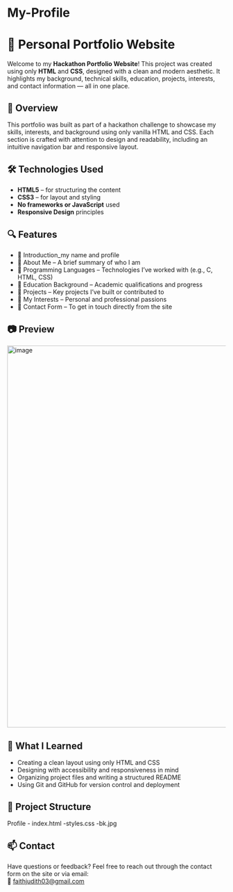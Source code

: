 # My-Profile
# 💼 Personal Portfolio Website

Welcome to my **Hackathon Portfolio Website**! This project was created using only **HTML** and **CSS**, designed with a clean and modern aesthetic. It highlights my background, technical skills, education, projects, interests, and contact information — all in one place.



## 📌 Overview

This portfolio was built as part of a hackathon challenge to showcase my skills, interests, and background using only vanilla HTML and CSS. Each section is crafted with attention to design and readability, including an intuitive navigation bar and responsive layout.


## 🛠️ Technologies Used

- **HTML5** – for structuring the content
- **CSS3** – for layout and styling
- **No frameworks or JavaScript** used
- **Responsive Design** principles



## 🔍 Features
- 🔹 Introduction_my name and profile
- 🔹 About Me – A brief summary of who I am
- 🔹 Programming Languages – Technologies I’ve worked with (e.g., C, HTML, CSS)
- 🔹 Education Background – Academic qualifications and progress
- 🔹 Projects – Key projects I’ve built or contributed to
- 🔹 My Interests – Personal and professional passions
- 🔹 Contact Form – To get in touch directly from the site


## 📷 Preview
<img width="1575" height="879" alt="image" src="https://github.com/user-attachments/assets/3a5bf674-66ba-4b23-ab8f-346801112620" />



## 🧠 What I Learned

- Creating a clean layout using only HTML and CSS
- Designing with accessibility and responsiveness in mind
- Organizing project files and writing a structured README
- Using Git and GitHub for version control and deployment



## 📂 Project Structure
Profile - index.html
        -styles.css
        -bk.jpg




## 📫 Contact

Have questions or feedback? Feel free to reach out through the contact form on the site or via email:  
📧 faithjudith03@gmail.com






